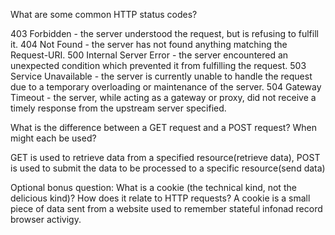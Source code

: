 What are some common HTTP status codes?

403 Forbidden - the server understood the request, but is refusing to fulfill it. 
404 Not Found - the server has not found anything matching the Request-URI. 
500 Internal Server Error - the server encountered an unexpected condition which prevented it from fulfilling the request.
503 Service Unavailable - the server is currently unable to handle the request due to a temporary overloading or maintenance of the server. 
504 Gateway Timeout - the server, while acting as a gateway or proxy, did not receive a timely response from the upstream server specified. 

What is the difference between a GET request and a POST request? When might each be used?

GET is used to retrieve data from a specified resource(retrieve data), POST is used to submit the data to be processed to a specific resource(send data)


Optional bonus question: What is a cookie (the technical kind, not the delicious kind)? How does it relate to HTTP requests?
A cookie is a small piece of data sent from a website used to remember stateful infonad record browser activigy. 